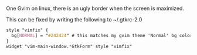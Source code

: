 One Gvim on linux, there is an ugly border when the screen is maximized.

This can be fixed by writing the following to ~/.gtkrc-2.0

```css
style "vimfix" {
  bg[NORMAL] = "#242424" # this matches my gvim theme 'Normal' bg color.
}
widget "vim-main-window.*GtkForm" style "vimfix"
```
